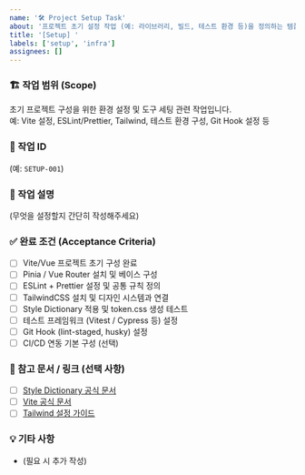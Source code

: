 ```yaml
---
name: '🛠️ Project Setup Task'
about: '프로젝트 초기 설정 작업 (예: 라이브러리, 빌드, 테스트 환경 등)을 정의하는 템플릿'
title: '[Setup] '
labels: ['setup', 'infra']
assignees: []
---
```


### 🏗️ 작업 범위 (Scope)

초기 프로젝트 구성을 위한 환경 설정 및 도구 세팅 관련 작업입니다.  
예: Vite 설정, ESLint/Prettier, Tailwind, 테스트 환경 구성, Git Hook 설정 등

### 📌 작업 ID

(예: `SETUP-001`)

### 📝 작업 설명

(무엇을 설정할지 간단히 작성해주세요)

### ✅ 완료 조건 (Acceptance Criteria)

- [ ] Vite/Vue 프로젝트 초기 구성 완료
- [ ] Pinia / Vue Router 설치 및 베이스 구성
- [ ] ESLint + Prettier 설정 및 공통 규칙 정의
- [ ] TailwindCSS 설치 및 디자인 시스템과 연결
- [ ] Style Dictionary 적용 및 token.css 생성 테스트
- [ ] 테스트 프레임워크 (Vitest / Cypress 등) 설정
- [ ] Git Hook (lint-staged, husky) 설정
- [ ] CI/CD 연동 기본 구성 (선택)

### 🔗 참고 문서 / 링크 (선택 사항)

- [ ] [Style Dictionary 공식 문서](https://amzn.github.io/style-dictionary/)
- [ ] [Vite 공식 문서](https://vitejs.dev/)
- [ ] [Tailwind 설정 가이드](https://tailwindcss.com/docs/installation)

### 💡 기타 사항

- (필요 시 추가 작성)
